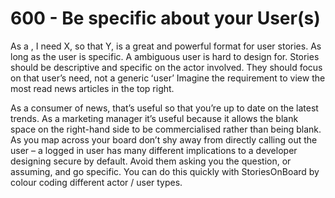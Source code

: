 # 600 - Be specific about your User(s)

As a <user>, I need X, so that Y, is a great and powerful format for user stories. As long as the user is specific. A ambiguous user is hard to design for. Stories should be descriptive and specific on the actor involved. They should focus on that userʼs need, not a generic ʻuserʼ Imagine the requirement to view the most read news articles in the top right.

As a consumer of news, thatʼs useful so that youʼre up to date on the latest trends. As a marketing manager itʼs useful because it allows the blank space on the right-hand side to be commercialised rather than being blank. As you map across your board donʼt shy away from directly calling out the user – a logged in user has many different implications to a developer designing secure by default. Avoid them asking you the question, or assuming, and go specific. You can do this quickly with StoriesOnBoard by colour coding different actor / user types.
